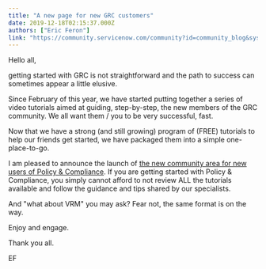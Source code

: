 ```yaml
---
title: "A new page for new GRC customers"
date: 2019-12-18T02:15:37.000Z
authors: ["Eric Feron"]
link: "https://community.servicenow.com/community?id=community_blog&sys_id=fc38ae951b394050ada243f6fe4bcb1d"
---
```

<p>Hello all,</p>
<p>getting started with GRC is not straightforward and the path to success can sometimes appear a little elusive.</p>
<p>Since February of this year, we have started putting together a series of video tutorials aimed at guiding, step-by-step, the new members of the GRC community. We all want them / you to be very successful, fast.</p>
<p>Now that we have a strong (and still growing) program of (FREE) tutorials to help our friends get started, we have packaged them into a simple one-place-to-go.</p>
<p>I am pleased to announce the launch of <a href="https://community.servicenow.com/community?id&#61;community_forum&amp;sys_id&#61;c1ee25e6db0f730c0be6a345ca96195b" target="_blank" rel="noopener noreferrer nofollow">the new community area for new users of Policy &amp; Compliance</a>. If you are getting started with Policy &amp; Compliance, you simply cannot afford to not review ALL the tutorials available and follow the guidance and tips shared by our specialists.</p>
<p>And &#34;what about VRM&#34; you may ask? Fear not, the same format is on the way.</p>
<p>Enjoy and engage.</p>
<p>Thank you all.</p>
<p>EF</p>